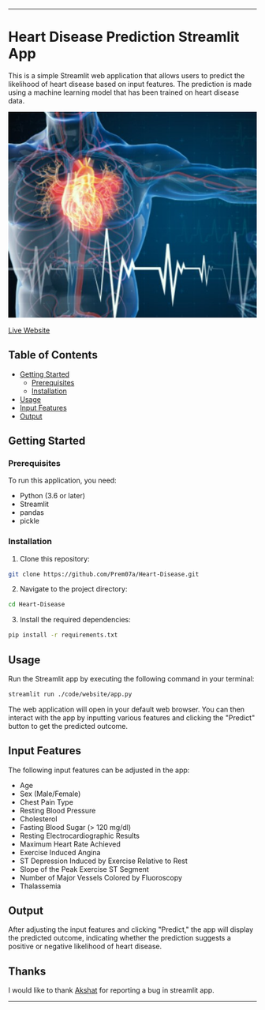 
---

# Heart Disease Prediction Streamlit App

This is a simple Streamlit web application that allows users to predict the likelihood of heart disease based on input features. The prediction is made using a machine learning model that has been trained on heart disease data.

![dog and cat image](data/image/hd.png)

[Live Website](https://heart-disease-checking.streamlit.app/)

## Table of Contents

- [Getting Started](#getting-started)
  - [Prerequisites](#prerequisites)
  - [Installation](#installation)
- [Usage](#usage)
- [Input Features](#input-features)
- [Output](#output)

## Getting Started

### Prerequisites

To run this application, you need:

- Python (3.6 or later)
- Streamlit
- pandas
- pickle

### Installation

1. Clone this repository:

```bash
git clone https://github.com/Prem07a/Heart-Disease.git
```

2. Navigate to the project directory:

```bash
cd Heart-Disease
```

3. Install the required dependencies:

```bash
pip install -r requirements.txt
```

## Usage

Run the Streamlit app by executing the following command in your terminal:

```bash
streamlit run ./code/website/app.py
```

The web application will open in your default web browser. You can then interact with the app by inputting various features and clicking the "Predict" button to get the predicted outcome.

## Input Features

The following input features can be adjusted in the app:

- Age
- Sex (Male/Female)
- Chest Pain Type
- Resting Blood Pressure
- Cholesterol
- Fasting Blood Sugar (> 120 mg/dl)
- Resting Electrocardiographic Results
- Maximum Heart Rate Achieved
- Exercise Induced Angina
- ST Depression Induced by Exercise Relative to Rest
- Slope of the Peak Exercise ST Segment
- Number of Major Vessels Colored by Fluoroscopy
- Thalassemia

## Output

After adjusting the input features and clicking "Predict," the app will display the predicted outcome, indicating whether the prediction suggests a positive or negative likelihood of heart disease.

## Thanks

I would like to thank <a href = "https://github.com/Akshat-Projects">Akshat</a> for reporting a bug in streamlit app.

---
